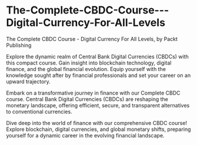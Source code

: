 # The-Complete-CBDC-Course---Digital-Currency-For-All-Levels

The Complete CBDC Course - Digital Currency For All Levels, by Packt Publishing

Explore the dynamic realm of Central Bank Digital Currencies (CBDCs) with this compact course. Gain insight into blockchain technology, digital finance, and the global financial evolution. Equip yourself with the knowledge sought after by financial professionals and set your career on an upward trajectory.

Embark on a transformative journey in finance with our Complete CBDC course. Central Bank Digital Currencies (CBDCs) are reshaping the monetary landscape, offering efficient, secure, and transparent alternatives to conventional currencies.

Dive deep into the world of finance with our comprehensive CBDC course! Explore blockchain, digital currencies, and global monetary shifts, preparing yourself for a dynamic career in the evolving financial landscape.
